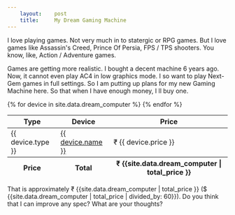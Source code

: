 ```yaml
---
    layout:    post
    title:     My Dream Gaming Machine
---
```


I love playing games. Not very much in to statergic or RPG games. But I love games like Assassin's Creed, Prince Of Persia, FPS / TPS shooters. You know, like, Action / Adventure games.

Games are getting more realistic. I bought a decent machine 6 years ago. Now, it cannot even play AC4 in low graphics mode. I so want to play Next-Gem games in full settings. So I am putting up plans for my new Gaming Machine here. So that when I have enough money, I ll buy one.

<table class="table">
<thead>
<tr>
<th>Type</th>
<th>Device</th>
<th>Price</th>
</tr>
</thead>
<tbody>
{% for device in site.data.dream_computer %}
<tr>
<td>{{ device.type }}</td>
<td><a href="{{ device.link }}" target="_blank">{{ device.name }}</a></td>
<td>₹ {{ device.price }}</td>
</tr>
{% endfor %}
</tbody>
<tfoot>
<th>Price</th>
<th>Total</th>
<th>₹ {{site.data.dream_computer | total_price }}</th>
</tfoot>
</table>

That is approximately ₹ {{site.data.dream_computer | total_price }} ($ {{site.data.dream_computer | total_price | divided_by: 60}}). Do you think that I can improve any spec? What are your thoughts?
